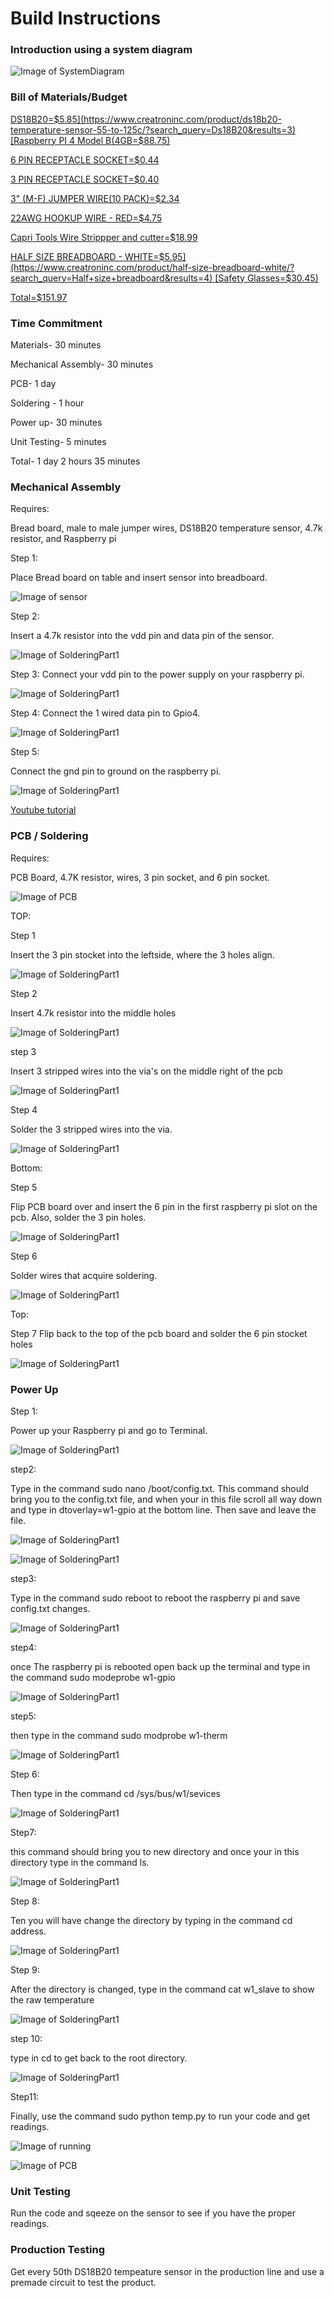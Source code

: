 # Build Instructions
### Introduction using a system diagram
![Image of SystemDiagram](https://thesweeterman.github.io/TBD/SD.PNG)

### Bill of Materials/Budget
[DS18B20=$5.85](https://www.creatroninc.com/product/ds18b20-temperature-sensor-55-to-125c/?search_query=Ds18B20&results=3)
[Raspberry PI 4 Model B(4GB=$88.75)](https://www.creatroninc.com/product/ds18b20-temperature-sensor-55-to-125c/?search_query=Ds18b20&results=3)

[6 PIN RECEPTACLE SOCKET=$0.44](https://www.creatroninc.com/product/6-pin-receptacle-socket/?search_query=SOCKET&results=231)

[3 PIN RECEPTACLE SOCKET=$0.40](https://www.creatroninc.com/product/3-pin-receptacle-socket/?search_query=SOCKET&results=231)

[3" (M-F) JUMPER WIRE(10 PACK)=$2.34](https://www.creatroninc.com/product/3-m-f-jumper-wire-10-pack/?search_query=CONJU&results=11)

[22AWG HOOKUP WIRE - RED=$4.75](https://www.creatroninc.com/product/22awg-hookup-wire-red/?search_query=HOOKUP+WIRE&results=23)

[Capri Tools Wire Strippper and cutter=$18.99](https://www.amazon.ca/Capri-Tools-CP20013-Professional-Stripper/dp/B01018D07K/ref=sr_1_5?crid=2Z2XTP5GSBVST&keywords=wire+stripper&qid=1576270031&sprefix=wire+%2Caps%2C163&sr=8-5)

[HALF SIZE BREADBOARD - WHITE=$5.95](https://www.creatroninc.com/product/half-size-breadboard-white/?search_query=Half+size+breadboard&results=4)
[Safety Glasses=$30.45)](https://www.amazon.ca/3M-SecureFit-Protection-Glasses-Anti-fog/dp/B0197YJQGI/ref=sr_1_1_sspa?crid=116HJL57V8J66&keywords=safety+glasses&qid=1576270662&sprefix=safet%2Caps%2C171&sr=8-1-spons&psc=1&spLa=ZW5jcnlwdGVkUXVhbGlmaWVyPUExTk5YME9UU0UwTVo5JmVuY3J5cHRlZElkPUEwMzc4MjE3MklRMzFQMFlWT0RYRSZlbmNyeXB0ZWRBZElkPUEwMjUzNjk4MkZWUjRIWVNPODkzRSZ3aWRnZXROYW1lPXNwX2F0ZiZhY3Rpb249Y2xpY2tSZWRpcmVjdCZkb05vdExvZ0NsaWNrPXRydWU=)

[Total=$151.97](https://thesweeterman.github.io/TBD/BuildBudget.PNG)

### Time Commitment

Materials- 30 minutes

Mechanical Assembly- 30 minutes 

PCB- 1 day

Soldering - 1 hour

Power up- 30 minutes

Unit Testing- 5 minutes

Total- 1 day 2 hours 35 minutes

### Mechanical Assembly

Requires:

Bread board, male to male jumper wires, DS18B20 temperature sensor, 4.7k resistor, and Raspberry pi

Step 1:

Place Bread board on table and insert sensor into breadboard.


![Image of sensor](https://thesweeterman.github.io/TBD/PowerUp/step1.PNG)

Step 2:

Insert a 4.7k resistor into the vdd pin and data pin of the sensor.

![Image of SolderingPart1](https://thesweeterman.github.io/TBD/PowerUp/step2.PNG)



Step 3:
Connect your vdd pin to the power supply on your raspberry pi.

![Image of SolderingPart1](https://thesweeterman.github.io/TBD/PowerUp/step3.PNG)

Step 4:
Connect the 1 wired data pin to Gpio4.

![Image of SolderingPart1](https://thesweeterman.github.io/TBD/PowerUp/step4.PNG)

Step 5:

Connect the gnd pin to ground on the raspberry pi.

![Image of SolderingPart1](https://thesweeterman.github.io/TBD/PowerUp/step5.PNG)

[Youtube tutorial](https://www.youtube.com/watch?v=aEnS0-Jy2vE&t=87s)

### PCB / Soldering
Requires:

PCB Board, 4.7K resistor, wires, 3 pin socket, and 6 pin socket. 

![Image of PCB](https://thesweeterman.github.io/TBD/PCB.PNG)

TOP:

Step 1

Insert the 3 pin stocket into the leftside, where the 3 holes align.

![Image of SolderingPart1](https://thesweeterman.github.io/TBD/Soldering/step1.PNG)

Step 2

Insert 4.7k resistor into the middle holes

![Image of SolderingPart1](https://thesweeterman.github.io/TBD/Soldering/step2.PNG)

step 3

Insert 3 stripped wires into the via's on the middle right of the pcb

![Image of SolderingPart1](https://thesweeterman.github.io/TBD/Soldering/step3.PNG)

Step 4

Solder the 3 stripped wires into the via.

![Image of SolderingPart1](https://thesweeterman.github.io/TBD/Soldering/step4.PNG)




Bottom:

Step 5

Flip PCB board over and insert the 6 pin in the first raspberry pi slot on the pcb. Also, solder the 3 pin holes.

![Image of SolderingPart1](https://thesweeterman.github.io/TBD/Soldering/step5.PNG)

Step 6

Solder wires that acquire soldering.

![Image of SolderingPart1](https://thesweeterman.github.io/TBD/Soldering/step6.PNG)

  Top:
  
Step 7
Flip back to the top of the pcb board and solder the 6 pin stocket holes 

![Image of SolderingPart1](https://thesweeterman.github.io/TBD/Soldering/step7.PNG)


### Power Up
Step 1:

Power up your Raspberry pi and go to Terminal.

![Image of SolderingPart1](https://thesweeterman.github.io/TBD/MechanicalAssembly/Step1.PNG)

step2:

Type in the command sudo nano /boot/config.txt. This command should bring you to the config.txt file, and when your in this file scroll all way down and type in dtoverlay=w1-gpio at the bottom line. Then save and leave the file.

![Image of SolderingPart1](https://thesweeterman.github.io/TBD/MechanicalAssembly/step2.PNG)

![Image of SolderingPart1](https://thesweeterman.github.io/TBD/MechanicalAssembly/step2.5.PNG)


step3:

Type in the command sudo reboot to reboot the raspberry pi and save config.txt changes.

![Image of SolderingPart1](https://thesweeterman.github.io/TBD/MechanicalAssembly/step3.PNG)

step4: 

once The raspberry pi is rebooted open back up the terminal and type in the command sudo modeprobe w1-gpio

![Image of SolderingPart1](https://thesweeterman.github.io/TBD/MechanicalAssembly/step4.PNG)

step5:

then type in the command sudo modprobe w1-therm

![Image of SolderingPart1](https://thesweeterman.github.io/TBD/MechanicalAssembly/step5.PNG)

Step 6:

Then type in the command cd /sys/bus/w1/sevices

![Image of SolderingPart1](https://thesweeterman.github.io/TBD/MechanicalAssembly/step6.PNG)

Step7:

this command should bring you to new directory and once your in this directory type in the command ls.

![Image of SolderingPart1](https://thesweeterman.github.io/TBD/MechanicalAssembly/step7.PNG)

Step 8:

Ten you will have change the directory by typing in the command cd address.

![Image of SolderingPart1](https://thesweeterman.github.io/TBD/MechanicalAssembly/step8.PNG)

Step 9: 

After the directory is changed, type in the command cat w1_slave to show the raw temperature

![Image of SolderingPart1](https://thesweeterman.github.io/TBD/MechanicalAssembly/step9.PNG)

step 10:

type in cd to get back to the root directory. 

![Image of SolderingPart1](https://thesweeterman.github.io/TBD/MechanicalAssembly/step10.PNG)

Step11:

Finally, use the command sudo python temp.py to run your code and get readings.

![Image of running](https://thesweeterman.github.io/TBD/MechanicalAssembly/step11.PNG)


![Image of PCB](https://thesweeterman.github.io/TBD/PowerUp.PNG)

### Unit Testing

Run the code and sqeeze on the sensor to see if you have the proper readings.

### Production Testing

Get every 50th DS18B20 tempeature sensor in the production line and use a premade circuit to test the product.
